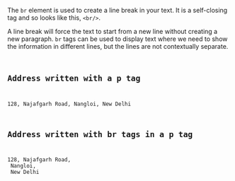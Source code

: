 The `br` element is used to create a line break in your text. It is a self-closing tag and so looks like this, `<br/>`.

A line break will force the text to start from a new line without creating a new paragraph. `br` tags can be used to display text where we need to show the information in different lines, but the lines are not contextually separate.

<codeblock language="html" type="lesson">
<code>
<h2>Address written with a p tag</h2>
<p>128, Najafgarh Road, Nangloi, New Delhi</p>
<h2>Address written with br tags in a p tag</h2>
<p>128, Najafgarh Road,<br> Nangloi, <br> New Delhi</p>
</code>
</codeblock>